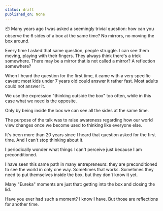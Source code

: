 ```yaml
---
status: draft
published_on: None
---
```

📦 Many years ago I was asked a seemingly trivial question: how can you observe the 6 sides of a box at the same time? No mirrors, no moving the box around. 

Every time I asked that same question, people struggle. I can see them moving, playing with their fingers. They always think there's a trick somewhere. There may be a mirror that is not called a mirror? A reflection somewhere? 

When I heard the question for the first time, it came with a very specific caveat: most kids under 7 years old could answer it rather fast. Most adults could not answer it. 

We use the expression "thinking outside the box" too often, while in this case what we need is the opposite. 

Only by being inside the box we can see all the sides at the same time. 

The purpose of the talk was to raise awareness regarding how our world view changes once we become used to thinking like everyone else. 

It's been more than 20 years since I heard that question asked for the first time. And I can't stop thinking about it. 

I periodically wonder what things I can't perceive just because I am preconditioned. 

I have seen this same path in many entrepreneurs: they are preconditioned to see the world in only one way. Sometimes that works. Sometimes they need to put themselves inside the box, but they don't know it yet. 

Many "Eureka" moments are just that: getting into the box and closing the lid. 

Have you ever had such a moment? 
I know I have. 
But those are reflections for another time. 